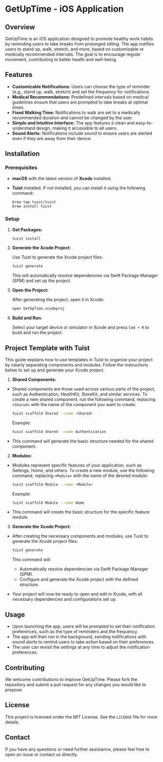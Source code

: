 # GetUpTime - iOS Application

## Overview

GetUpTime is an iOS application designed to promote healthy work habits by reminding users to take breaks from prolonged sitting. The app notifies users to stand up, walk, stretch, and more, based on customizable or medically recommended intervals. The goal is to encourage regular movement, contributing to better health and well-being.

## Features

- **Customizable Notifications:** Users can choose the type of reminder (e.g., stand up, walk, stretch) and set the frequency for notifications.
- **Medical Recommendations:** Predefined intervals based on medical guidelines ensure that users are prompted to take breaks at optimal times.
- **Fixed Walking Time:** Notifications to walk are set to a medically recommended duration and cannot be changed by the user.
- **Simple and Intuitive Interface:** The app features a clean and easy-to-understand design, making it accessible to all users.
- **Sound Alerts:** Notifications include sound to ensure users are alerted even if they are away from their device.

## Installation

### Prerequisites

- **macOS** with the latest version of **Xcode** installed.
- **Tuist** installed. If not installed, you can install it using the following command:

   ```bash
   brew tap tuist/tuist
   brew install tuist
   ```

### Setup

1. **Get Packages:**

   ```bash
   tuist install
   ```

2. **Generate the Xcode Project:**

   Use Tuist to generate the Xcode project files:

   ```bash
   tuist generate
   ```

   This will automatically resolve dependencies via Swift Package Manager (SPM) and set up the project.

3. **Open the Project:**

   After generating the project, open it in Xcode:

   ```bash
   open GetUpTime.xcodeproj
   ```

4. **Build and Run:**

   Select your target device or simulator in Xcode and press `Cmd + R` to build and run the project.

## Project Template with Tuist

This guide explains how to use templates in Tuist to organize your project by clearly separating components and modules. Follow the instructions below to set up and generate your Xcode project.

1. **Shared Components:**

- Shared components are those used across various parts of the project, such as Authentication, HealthKit, StoreKit, and similar services. To create a new shared component, run the following command, replacing `<Shared>` with the name of the component you want to create:

   ```bash
   tuist scaffold Shared --name <Shared>
   ```

   Example:

   ```bash
   tuist scaffold Shared --name Authentication
   ```

- This command will generate the basic structure needed for the shared component.

2. **Modules:**

- Modules represent specific features of your application, such as Settings, Home, and others. To create a new module, use the following command, replacing `<Module>` with the name of the desired module:

   ```bash
   tuist scaffold Module --name <Module>
   ```

   Example:

   ```bash
   tuist scaffold Module --name Home
   ```

- This command will create the basic structure for the specific feature module.

3. **Generate the Xcode Project:**

- After creating the necessary components and modules, use Tuist to generate the Xcode project files:

   ```bash
   tuist generate
   ```

   This command will:

   - Automatically resolve dependencies via Swift Package Manager (SPM).
   - Configure and generate the Xcode project with the defined structure.

- Your project will now be ready to open and edit in Xcode, with all necessary dependencies and configurations set up.

## Usage

- Upon launching the app, users will be prompted to set their notification preferences, such as the type of reminders and the frequency.
- The app will then run in the background, sending notifications with sound alerts to remind users to take action based on their preferences.
- The user can revisit the settings at any time to adjust the notification preferences.

## Contributing

We welcome contributions to improve GetUpTime. Please fork the repository and submit a pull request for any changes you would like to propose.

## License

This project is licensed under the MIT License. See the `LICENSE` file for more details.

## Contact

If you have any questions or need further assistance, please feel free to open an issue or contact us directly.